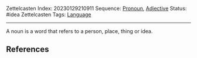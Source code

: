 Zettelcasten Index: 20230129210911
Sequence: [Pronoun](Pronoun.md), [Adjective](Adjective.md)
Status: #idea
Zettelcasten Tags: [Language](../map-of-content/Language.md)

---

A noun is a word that refers to a person, place, thing or idea.

## References
